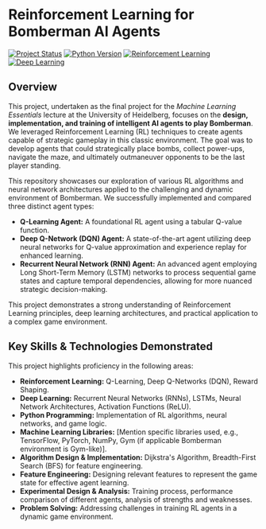 # Reinforcement Learning for Bomberman AI Agents

[![Project Status](https://img.shields.io/badge/Status-Completed-brightgreen.svg)](https://github.com/rspseshasai/MLE_final_project_bomberman)
[![Python Version](https://img.shields.io/badge/Python-3.7+-yellow.svg)](https://www.python.org/downloads/)
[![Reinforcement Learning](https://img.shields.io/badge/Reinforcement%20Learning-RL-orange.svg)](https://en.wikipedia.org/wiki/Reinforcement_learning)
[![Deep Learning](https://img.shields.io/badge/Deep%20Learning-DL-blueviolet.svg)](https://www.deeplearningbook.org/)


## Overview

This project, undertaken as the final project for the *Machine Learning Essentials* lecture at the University of Heidelberg, focuses on the **design, implementation, and training of intelligent AI agents to play Bomberman**.  We leveraged Reinforcement Learning (RL) techniques to create agents capable of strategic gameplay in this classic environment.  The goal was to develop agents that could strategically place bombs, collect power-ups, navigate the maze, and ultimately outmaneuver opponents to be the last player standing.

This repository showcases our exploration of various RL algorithms and neural network architectures applied to the challenging and dynamic environment of Bomberman.  We successfully implemented and compared three distinct agent types:

*   **Q-Learning Agent:** A foundational RL agent using a tabular Q-value function.
*   **Deep Q-Network (DQN) Agent:**  A state-of-the-art agent utilizing deep neural networks for Q-value approximation and experience replay for enhanced learning.
*   **Recurrent Neural Network (RNN) Agent:**  An advanced agent employing Long Short-Term Memory (LSTM) networks to process sequential game states and capture temporal dependencies, allowing for more nuanced strategic decision-making.

This project demonstrates a strong understanding of Reinforcement Learning principles, deep learning architectures, and practical application to a complex game environment.

## Key Skills & Technologies Demonstrated

This project highlights proficiency in the following areas:

*   **Reinforcement Learning:** Q-Learning, Deep Q-Networks (DQN), Reward Shaping.
*   **Deep Learning:** Recurrent Neural Networks (RNNs), LSTMs, Neural Network Architectures, Activation Functions (ReLU).
*   **Python Programming:**  Implementation of RL algorithms, neural networks, and game logic.
*   **Machine Learning Libraries:** [Mention specific libraries used, e.g., TensorFlow, PyTorch, NumPy, Gym (if applicable Bomberman environment is Gym-like)].
*   **Algorithm Design & Implementation:** Dijkstra's Algorithm, Breadth-First Search (BFS) for feature engineering.
*   **Feature Engineering:**  Designing relevant features to represent the game state for effective agent learning.
*   **Experimental Design & Analysis:** Training process, performance comparison of different agents, analysis of strengths and weaknesses.
*   **Problem Solving:**  Addressing challenges in training RL agents in a dynamic game environment.
